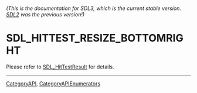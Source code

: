 ###### (This is the documentation for SDL3, which is the current stable version. [SDL2](https://wiki.libsdl.org/SDL2/) was the previous version!)
# SDL_HITTEST_RESIZE_BOTTOMRIGHT

Please refer to [SDL_HitTestResult](SDL_HitTestResult) for details.

----
[CategoryAPI](CategoryAPI), [CategoryAPIEnumerators](CategoryAPIEnumerators)

